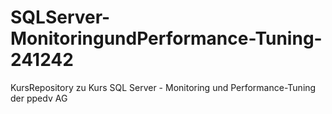 # SQLServer-MonitoringundPerformance-Tuning-241242
KursRepository zu Kurs SQL Server - Monitoring und Performance-Tuning  der ppedv AG
